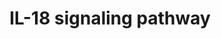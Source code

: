 ---
annotations:
- id: PW:0000883
  parent: regulatory pathway
  type: Pathway Ontology
  value: interleukin-1 signaling pathway
- id: PW:0000512
  parent: signaling pathway
  type: Pathway Ontology
  value: Interleukin mediated signaling pathway
- id: PW:0001059
  parent: classic metabolic pathway
  type: Pathway Ontology
  value: oxidative phosphorylation pathway
- id: PW:0000820
  parent: signaling pathway
  type: Pathway Ontology
  value: signaling pathway in the adaptive immune response
authors:
- Subbannayya
- Khanspers
- Egonw
- Rex D A B
citedin:
- link: PMC9440113
- link: PMC9130749
- link: PMC7850313
- link: PMC7272533
description: Interleukin-18 (IL-18) is a member of the IL-1 family of cytokines and
  was initially described as an IFN-ÃŽÂ³-inducing factor derived from anti-CD3-stimulated
  Th1 cells. IL-18 plays a significant role in the activation of hematopoietic cell
  types mediating both Th1 and Th2 responses and is the primary inducer of interferon-ÃŽÂ³
  in these cells. The biological activity of IL-18 is mediated through its binding
  to the IL-18 receptor complex (IL-18R) and activation of nuclear factor-kB (NF-kB),
  culminating in the production and release of several cytokines, chemokines, and
  cellular adhesion molecules. In certain cell types, IL-18 also activates mitogen-activated
  protein kinases (MAPKs) and PI3K/AKT signaling modules leading to the production
  and release of proinflammatory cytokines. IL-18 mediated signaling acts as one of
  the vital components of the immunomodulatory cytokine networks involved in host
  defense, inflammation, and tissue regeneration.
last-edited: 2021-01-29
ndex: eeaf80fb-8b6c-11eb-9e72-0ac135e8bacf
organisms:
- Homo sapiens
redirect_from:
- /index.php/Pathway:WP4754
- /instance/WP4754
- /instance/WP4754_rr115147
revision: r115147
schema-jsonld:
- '@context': https://schema.org/
  '@id': https://wikipathways.github.io/pathways/WP4754.html
  '@type': Dataset
  creator:
    '@type': Organization
    name: WikiPathways
  description: Interleukin-18 (IL-18) is a member of the IL-1 family of cytokines
    and was initially described as an IFN-ÃŽÂ³-inducing factor derived from anti-CD3-stimulated
    Th1 cells. IL-18 plays a significant role in the activation of hematopoietic cell
    types mediating both Th1 and Th2 responses and is the primary inducer of interferon-ÃŽÂ³
    in these cells. The biological activity of IL-18 is mediated through its binding
    to the IL-18 receptor complex (IL-18R) and activation of nuclear factor-kB (NF-kB),
    culminating in the production and release of several cytokines, chemokines, and
    cellular adhesion molecules. In certain cell types, IL-18 also activates mitogen-activated
    protein kinases (MAPKs) and PI3K/AKT signaling modules leading to the production
    and release of proinflammatory cytokines. IL-18 mediated signaling acts as one
    of the vital components of the immunomodulatory cytokine networks involved in
    host defense, inflammation, and tissue regeneration.
  keywords:
  - ACACB
  - AKT1
  - AMPK1
  - BAX
  - BID
  - CASP3
  - CASP8
  - CEBPB
  - CFLAR
  - CHUK
  - CREB1
  - CSN2
  - CTNNB1
  - CYCS
  - ELAVL1
  - ELK1
  - FAS
  - FASLG
  - GATA1
  - GRIN2B
  - GSK3A
  - GSK3B
  - HSPB1
  - IKBKB
  - IL-18BP
  - IL18
  - IL18R1
  - IL18RAP
  - IL37
  - IMP3
  - IRAK1
  - IRAK4
  - IRF1
  - JUN
  - LCK
  - MAP2K7
  - MAP3K7
  - MAPK1
  - MAPK14
  - MAPK3
  - MAPK8
  - MAPK9
  - MEF2A
  - MYD88
  - NCF1
  - NCF2
  - NFATC4
  - NFKB1
  - NFKBIA
  - NOX1
  - PARP1
  - PIK3R1
  - PRKCA
  - PRKCB
  - PRKCD
  - PTEN
  - Protein
  - RAF1
  - RELA
  - RPS6
  - RPS6KB1
  - SLC12A3
  - SP1
  - SRC
  - STAT3
  - TICAM2
  - TNF
  - TNFRSF1A
  - TP53
  - TRAF6
  license: CC0
  name: IL-18 signaling pathway
seo: CreativeWork
title: IL-18 signaling pathway
wpid: WP4754
---
